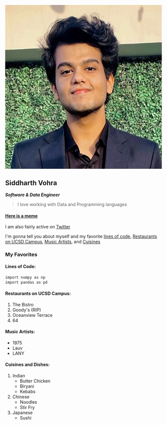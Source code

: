 ![](B6F18ACA-9A71-4BCD-A4D5-CDEAA24F5A48_1_201_a.jpeg)
## Siddharth Vohra
***Software & Data Engineer***
> I love working with Data and Programming languages

#### [Here is a meme](meme.jpg)

I am also fairly active on [Twitter](https://www.twitter.com/siddvoh)

I'm gonna tell you about myself and my favorite [lines of code](#lines-of-code), [Restaurants on UCSD Campus](#restaurants-on-ucsd-campus), [Music Artists](#music-artists), and [Cuisines](#cuisines-and-dishes) 

### My Favorites

#### Lines of Code:
```
import numpy as np
import pandas as pd
```

#### Restaurants on UCSD Campus:
1. The Bistro
2. Goody's (RIP)
3. Oceanview Terrace
4. 64

#### Music Artists:
* 1975
* Lauv
* LANY
  
#### Cuisines and Dishes:
1. Indian
   - Butter Chicken
   - Biryani
   - Kebabs
2. Chinese
   - Noodles
   - Stir Fry
3. Japanese
   - Sushi